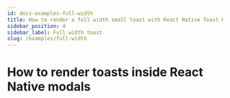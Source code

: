 ```yaml
---
id: docs-examples-full-width
title: How to render a full width small toast with React Native Toast Handler
sidebar_position: 4
sidebar_label: Full width toast
slug: /examples/full-width
---
```


# How to render toasts inside React Native modals